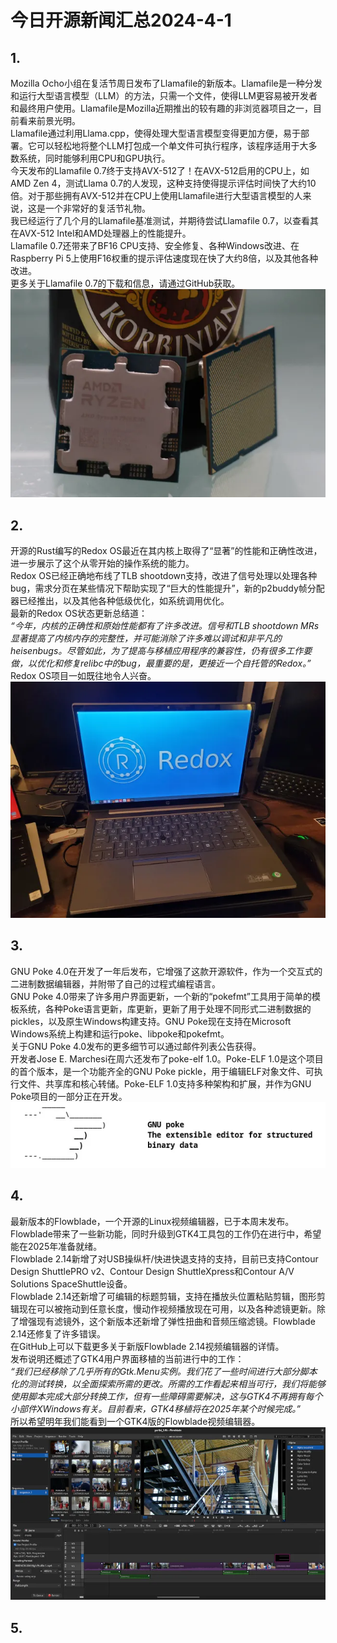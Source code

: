 # 今日开源新闻汇总2024-4-1
## 1.
Mozilla Ocho小组在复活节周日发布了Llamafile的新版本。Llamafile是一种分发和运行大型语言模型（LLM）的方法，只需一个文件，使得LLM更容易被开发者和最终用户使用。Llamafile是Mozilla近期推出的较有趣的非浏览器项目之一，目前看来前景光明。
<br>
Llamafile通过利用Llama.cpp，使得处理大型语言模型变得更加方便，易于部署。它可以轻松地将整个LLM打包成一个单文件可执行程序，该程序适用于大多数系统，同时能够利用CPU和GPU执行。
<br>
今天发布的Llamafile 0.7终于支持AVX-512了！在AVX-512启用的CPU上，如AMD Zen 4，测试Llama 0.7的人发现，这种支持使得提示评估时间快了大约10倍。对于那些拥有AVX-512并在CPU上使用Llamafile进行大型语言模型的人来说，这是一个非常好的复活节礼物。
<br>
我已经运行了几个月的Llamafile基准测试，并期待尝试Llamafile 0.7，以查看其在AVX-512 Intel和AMD处理器上的性能提升。
<br>
Llamafile 0.7还带来了BF16 CPU支持、安全修复、各种Windows改进、在Raspberry Pi 5上使用F16权重的提示评估速度现在快了大约8倍，以及其他各种改进。
<br>
更多关于Llamafile 0.7的下载和信息，请通过GitHub获取。
<br>
![图片暂时迷路了！！:(](img/1.png)
<br>
## 2.
开源的Rust编写的Redox OS最近在其内核上取得了“显著”的性能和正确性改进，进一步展示了这个从零开始的操作系统的能力。
<br>
Redox OS已经正确地布线了TLB shootdown支持，改进了信号处理以处理各种bug，需求分页在某些情况下帮助实现了“巨大的性能提升”，新的p2buddy帧分配器已经推出，以及其他各种低级优化，如系统调用优化。
<br>
最新的Redox OS状态更新总结道： 
<br>
*“今年，内核的正确性和原始性能都有了许多改进。信号和TLB shootdown MRs显著提高了内核内存的完整性，并可能消除了许多难以调试和非平凡的heisenbugs。尽管如此，为了提高与移植应用程序的兼容性，仍有很多工作要做，以优化和修复relibc中的bug，最重要的是，更接近一个自托管的Redox。”*
<br>
Redox OS项目一如既往地令人兴奋。
<br>
![图片暂时迷路了！！:(](img/2.png)
<br>
## 3.
GNU Poke 4.0在开发了一年后发布，它增强了这款开源软件，作为一个交互式的二进制数据编辑器，并附带了自己的过程式编程语言。
<br>
GNU Poke 4.0带来了许多用户界面更新，一个新的“pokefmt”工具用于简单的模板系统，各种Poke语言更新，库更新，更新了用于处理不同形式二进制数据的pickles，以及原生Windows构建支持。GNU Poke现在支持在Microsoft Windows系统上构建和运行poke、libpoke和pokefmt。
<br>
关于GNU Poke 4.0发布的更多细节可以通过邮件列表公告获得。
<br>
开发者Jose E. Marchesi在周六还发布了poke-elf 1.0。Poke-ELF 1.0是这个项目的首个版本，是一个功能齐全的GNU Poke pickle，用于编辑ELF对象文件、可执行文件、共享库和核心转储。Poke-ELF 1.0支持多种架构和扩展，并作为GNU Poke项目的一部分正在开发。
<br>
![图片暂时迷路了！！:(](img/3.png)
<br>
## 4.
最新版本的Flowblade，一个开源的Linux视频编辑器，已于本周末发布。Flowblade带来了一些新功能，同时升级到GTK4工具包的工作仍在进行中，希望能在2025年准备就绪。
<br>
Flowblade 2.14新增了对USB操纵杆/快进快退支持的支持，目前已支持Contour Design ShuttlePRO v2、Contour Design ShuttleXpress和Contour A/V Solutions SpaceShuttle设备。
<br>
Flowblade 2.14还新增了可编辑的标题剪辑，支持在播放头位置粘贴剪辑，图形剪辑现在可以被拖动到任意长度，慢动作视频播放现在可用，以及各种滤镜更新。除了增强现有滤镜外，这个新版本还新增了弹性扭曲和音频压缩滤镜。Flowblade 2.14还修复了许多错误。
<br>
在GitHub上可以下载更多关于新版Flowblade 2.14视频编辑器的详情。
<br>
发布说明还概述了GTK4用户界面移植的当前进行中的工作：
<br>
*“我们已经移除了几乎所有的Gtk.Menu实例。我们花了一些时间进行大部分脚本化的测试转换，以全面探索所需的更改。所需的工作看起来相当可行，我们将能够使用脚本完成大部分转换工作，但有一些障碍需要解决，这与GTK4不再拥有每个小部件XWindows有关。目前看来，GTK4移植将在2025年某个时候完成。”*
<br>
所以希望明年我们能看到一个GTK4版的Flowblade视频编辑器。
<br>
![图片暂时迷路了！！:(](img/4.png)
<br>
## 5.
